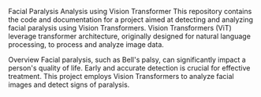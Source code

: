 Facial Paralysis Analysis using Vision Transformer
This repository contains the code and documentation for a project aimed at detecting and analyzing facial paralysis using Vision Transformers. Vision Transformers (ViT) leverage transformer architecture, originally designed for natural language processing, to process and analyze image data.

Overview
Facial paralysis, such as Bell's palsy, can significantly impact a person's quality of life. Early and accurate detection is crucial for effective treatment. This project employs Vision Transformers to analyze facial images and detect signs of paralysis.

